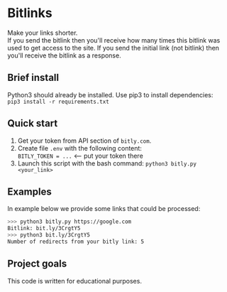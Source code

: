 # Bitlinks
Make your links shorter.    
If you send the bitlink then you'll receive how many times this bitlink was used to get access to the site. If you send the initial link (not bitlink) then you'll receive the bitlink as a response.

## Brief install
Python3 should already be installed. Use pip3 to install dependencies:     
`pip3 install -r requirements.txt`

## Quick start
1. Get your token from API section of `bitly.com`.
2. Create file `.env` with the following content:      
`BITLY_TOKEN = ...` <-- put your token there
3. Launch this script with the bash command: `python3 bitly.py <your_link>`

## Examples
In example below we provide some links that could be processed:
```bash
>>> python3 bitly.py https://google.com   
Bitlink: bit.ly/3CrgtY5
>>> python3 bit.ly/3CrgtY5
Number of redirects from your bitly link: 5
```

## Project goals
This code is written for educational purposes.